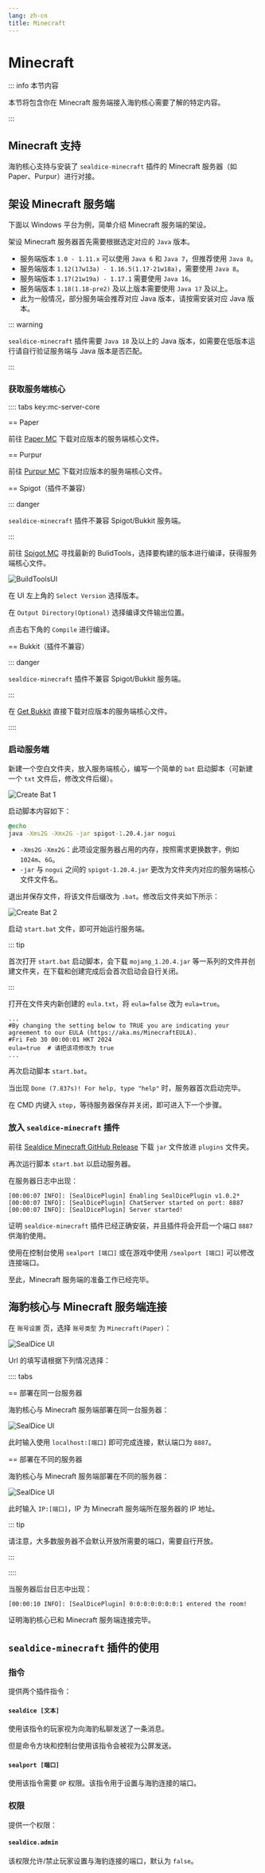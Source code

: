 ```yaml
---
lang: zh-cn
title: Minecraft
---
```


# Minecraft

::: info 本节内容

本节将包含你在 Minecraft 服务端接入海豹核心需要了解的特定内容。

:::

## Minecraft 支持

海豹核心支持与安装了 `sealdice-minecraft` 插件的 Minecraft 服务器（如 Paper、Purpur）进行对接。

## 架设 Minecraft 服务端

下面以 Windows 平台为例，简单介绍 Minecraft 服务端的架设。

架设 Minecraft 服务器首先需要根据选定对应的 `Java` 版本。

- 服务端版本 `1.0 - 1.11.x` 可以使用 `Java 6` 和 `Java 7`，但推荐使用 `Java 8`。
- 服务端版本 `1.12(17w13a) - 1.16.5(1.17-21w18a)`，需要使用 `Java 8`。
- 服务端版本 `1.17(21w19a) - 1.17.1` 需要使用 `Java 16`。
- 服务端版本 `1.18(1.18-pre2)` 及以上版本需要使用 `Java 17` 及以上。
- 此为一般情况，部分服务端会推荐对应 Java 版本，请按需安装对应 Java 版本。

::: warning

`sealdice-minecraft` 插件需要 `Java 18` 及以上的 Java 版本，如需要在低版本运行请自行验证服务端与 Java 版本是否匹配。

:::

### 获取服务端核心

:::: tabs key:mc-server-core

== Paper

前往 [Paper MC](https://papermc.io) 下载对应版本的服务端核心文件。

== Purpur

前往 [Purpur MC](https://purpurmc.org) 下载对应版本的服务端核心文件。

== Spigot（插件不兼容）

::: danger

`sealdice-minecraft` 插件不兼容 Spigot/Bukkit 服务端。

:::

前往 [Spigot MC](https://www.spigotmc.org) 寻找最新的 BulidTools，选择要构建的版本进行编译，获得服务端核心文件。

![BuildToolsUI](./images/platform-minecraft_1.png)

在 UI 左上角的 `Select Version` 选择版本。

在 `Output Directory(Optional)` 选择编译文件输出位置。

点击右下角的 `Compile` 进行编译。

== Bukkit（插件不兼容）

::: danger

`sealdice-minecraft` 插件不兼容 Spigot/Bukkit 服务端。

:::

在 [Get Bukkit](https://www.getbukkit.org) 直接下载对应版本的服务端核心文件。

::::

### 启动服务端

新建一个空白文件夹，放入服务端核心，编写一个简单的 `bat` 启动脚本（可新建一个 `txt` 文件后，修改文件后缀）。

![Create Bat 1](./images/platform-minecraft_2.jpg)

启动脚本内容如下：

```cmd
@echo
java -Xms2G -Xmx2G -jar spigot-1.20.4.jar nogui
```

- `-Xms2G` `-Xmx2G`：此项设定服务器占用的内存，按照需求更换数字，例如 `1024m`、`6G`。
- `-jar` 与 `nogui` 之间的 `spigot-1.20.4.jar` 更改为文件夹内对应的服务端核心文件文件名。

退出并保存文件，将该文件后缀改为 `.bat`。修改后文件夹如下所示：

![Create Bat 2](./images/platform-minecraft_3.jpg)

启动 `start.bat` 文件，即可开始运行服务端。

::: tip

首次打开 `start.bat` 启动脚本，会下载 `mojang_1.20.4.jar` 等一系列的文件并创建文件夹，在下载和创建完成后会首次启动会自行关闭。

:::

打开在文件夹内新创建的 `eula.txt`，将 `eula=false` 改为 `eula=true`。

```text{4}
...
#By changing the setting below to TRUE you are indicating your agreement to our EULA (https://aka.ms/MinecraftEULA).
#Fri Feb 30 00:00:01 HKT 2024
eula=true  # 请把该项修改为 true
...
```

再次启动脚本 `start.bat`。

当出现 `Done (7.837s)! For help, type "help"` 时，服务器首次启动完毕。

在 CMD 内键入 `stop`，等待服务器保存并关闭，即可进入下一个步骤。

### 放入 `sealdice-minecraft` 插件

前往 [Sealdice Minecraft GitHub Release](https://github.com/sealdice/sealdice-minecraft/releases) 下载 `jar` 文件放进 `plugins` 文件夹。

再次运行脚本 `start.bat` 以启动服务器。

在服务器日志中出现：

```cmd{2}
[00:00:07 INFO]: [SealDicePlugin] Enabling SealDicePlugin v1.0.2*
[00:00:07 INFO]: [SealDicePlugin] ChatServer started on port: 8887
[00:00:07 INFO]: [SealDicePlugin] Server started!
```

证明 `sealdice-minecraft` 插件已经正确安装，并且插件将会开启一个端口 `8887` 供海豹使用。

使用在控制台使用 `sealport [端口]` 或在游戏中使用 `/sealport [端口]` 可以修改连接端口。

至此，Minecraft 服务端的准备工作已经完毕。

## 海豹核心与 Minecraft 服务端连接

在 `账号设置` 页，选择 `账号类型` 为 `Minecraft(Paper)`：

![SealDice UI](./images/platform-minecraft_4.jpg)

Url 的填写请根据下列情况选择：

:::: tabs

== 部署在同一台服务器

海豹核心与 Minecraft 服务端部署在同一台服务器：

![SealDice UI](./images/platform-minecraft_5.jpg)

此时输入使用 `localhost:[端口]` 即可完成连接，默认端口为 `8887`。

== 部署在不同的服务器

海豹核心与 Minecraft 服务端部署在不同的服务器：

![SealDice UI](./images/platform-minecraft_6.jpg)

此时输入 `IP:[端口]`，IP 为 Minecraft 服务端所在服务器的 IP 地址。

::: tip

请注意，大多数服务器不会默认开放所需要的端口，需要自行开放。

:::

::::

当服务器后台日志中出现：

```cmd
[00:00:10 INFO]: [SealDicePlugin] 0:0:0:0:0:0:0:1 entered the room! 
```

证明海豹核心已和 Minecraft 服务端连接完毕。

## `sealdice-minecraft` 插件的使用

### 指令

提供两个插件指令：

#### `sealdice [文本]`

使用该指令的玩家视为向海豹私聊发送了一条消息。

但是命令方块和控制台使用该指令会被视为公屏发送。

#### `sealport [端口]`

使用该指令需要 `OP` 权限。该指令用于设置与海豹连接的端口。

### 权限

提供一个权限：

#### `sealdice.admin`

该权限允许/禁止玩家设置与海豹连接的端口，默认为 `false`。